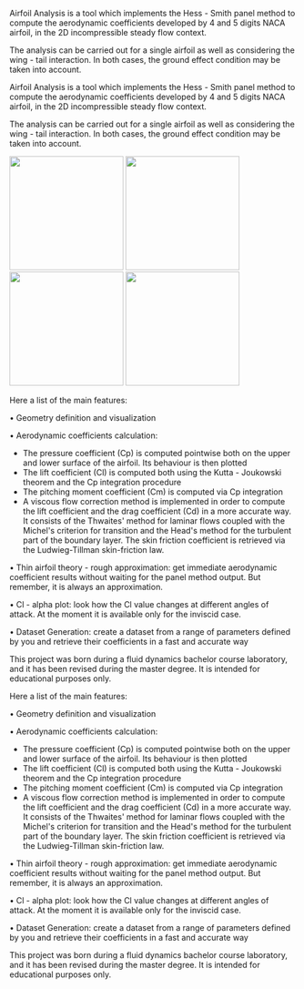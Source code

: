 Airfoil Analysis is a tool which implements the Hess - Smith panel method to compute the aerodynamic coefficients developed by 4 and 5 digits NACA airfoil, in the 2D incompressible steady flow context.

The analysis can be carried out for a single airfoil as well as considering the wing - tail interaction. In both cases, the ground effect condition may be taken into account.

Airfoil Analysis is a tool which implements the Hess - Smith panel method to compute the aerodynamic coefficients developed by 4 and 5 digits NACA airfoil, in the 2D incompressible steady flow context.

The analysis can be carried out for a single airfoil as well as considering the wing - tail interaction. In both cases, the ground effect condition may be taken into account.

<img src="https://user-images.githubusercontent.com/91890502/189160682-6aae1055-c78a-472e-802d-7b4ab57b54b1.jpg" width="200"> <img src="https://user-images.githubusercontent.com/91890502/189160711-993e2748-de79-4a6e-8c99-66de8b404962.jpg" width="200"> <img src="https://user-images.githubusercontent.com/91890502/189160732-7d5f8acb-8307-458c-ac24-de2dae08966e.jpg" width="200"> <img src="https://user-images.githubusercontent.com/91890502/189160747-eb78492b-b7ed-43d5-b8da-4b94618588b2.jpg" width="200">

Here a list of the main features:

• Geometry definition and visualization

• Aerodynamic coefficients calculation: 
- The pressure coefficient (Cp) is computed pointwise both on the upper and lower surface of the airfoil. Its behaviour is then plotted
- The lift coefficient (Cl) is computed both using the Kutta - Joukowski theorem and the Cp integration procedure
- The pitching moment coefficient (Cm) is computed via Cp integration
- A viscous flow correction method is implemented in order to compute the lift coefficient and the drag coefficient (Cd) in a more accurate way. It consists of the Thwaites' method for laminar flows coupled with the Michel's criterion for transition and the Head's method for the turbulent part of the boundary layer. The skin friction coefficient is retrieved via the Ludwieg-Tillman skin-friction law.

• Thin airfoil theory - rough approximation: get immediate aerodynamic coefficient results without waiting for the panel method output. But remember, it is always an approximation.

• Cl - alpha plot: look how the Cl value changes at different angles of attack. At the moment it is available only for the inviscid case.

• Dataset Generation: create a dataset from a range of parameters defined by you and retrieve their coefficients in a fast and accurate way


This project was born during a fluid dynamics bachelor course laboratory, and it has been revised during the master degree. It is intended for educational purposes only.


Here a list of the main features:

• Geometry definition and visualization

• Aerodynamic coefficients calculation: 
- The pressure coefficient (Cp) is computed pointwise both on the upper and lower surface of the airfoil. Its behaviour is then plotted
- The lift coefficient (Cl) is computed both using the Kutta - Joukowski theorem and the Cp integration procedure
- The pitching moment coefficient (Cm) is computed via Cp integration
- A viscous flow correction method is implemented in order to compute the lift coefficient and the drag coefficient (Cd) in a more accurate way. It consists of the Thwaites' method for laminar flows coupled with the Michel's criterion for transition and the Head's method for the turbulent part of the boundary layer. The skin friction coefficient is retrieved via the Ludwieg-Tillman skin-friction law.

• Thin airfoil theory - rough approximation: get immediate aerodynamic coefficient results without waiting for the panel method output. But remember, it is always an approximation.

• Cl - alpha plot: look how the Cl value changes at different angles of attack. At the moment it is available only for the inviscid case.

• Dataset Generation: create a dataset from a range of parameters defined by you and retrieve their coefficients in a fast and accurate way


This project was born during a fluid dynamics bachelor course laboratory, and it has been revised during the master degree. It is intended for educational purposes only.